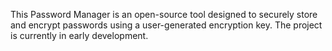This Password Manager is an open-source tool designed to securely store and encrypt passwords using a user-generated encryption key. The project is currently in early development.